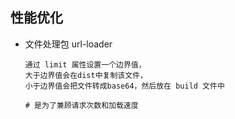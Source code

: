 ## 性能优化

+ 文件处理包 url-loader

  ```shell
  通过 limit 属性设置一个边界值，
  大于边界值会在dist中复制该文件，
  小于边界值会把文件转成base64，然后放在 build 文件中
  
  # 是为了兼顾请求次数和加载速度
  ```

  
